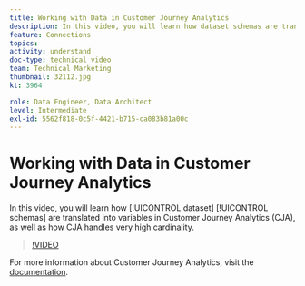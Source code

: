 ```yaml
---
title: Working with Data in Customer Journey Analytics
description: In this video, you will learn how dataset schemas are translated into variables in Adobe Customer Journey Analytics (CJA), as well as how CJA handles very high cardinality.
feature: Connections
topics: 
activity: understand
doc-type: technical video
team: Technical Marketing
thumbnail: 32112.jpg
kt: 3964

role: Data Engineer, Data Architect
level: Intermediate
exl-id: 5562f818-0c5f-4421-b715-ca083b81a00c
---
```

# Working with Data in Customer Journey Analytics

In this video, you will learn how [!UICONTROL dataset] [!UICONTROL schemas] are translated into variables in Customer Journey Analytics (CJA), as well as how CJA handles very high cardinality.

>[!VIDEO](https://video.tv.adobe.com/v/32112/?quality=12)

For more information about Customer Journey Analytics, visit the [documentation](https://docs.adobe.com/content/help/en/analytics-platform/using/cja-landing.html).

